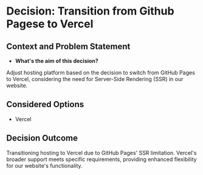 # Decision: Transition from Github Pagese to Vercel

## Context and Problem Statement

- **What's the aim of this decision?**

Adjust hosting platform based on the decision to switch from GitHub Pages to
Vercel, considering the need for Server-Side Rendering (SSR) in our website.

## Considered Options

- Vercel

## Decision Outcome

Transitioning hosting to Vercel due to GitHub Pages' SSR limitation. Vercel's
broader support meets specific requirements, providing enhanced flexibility
for our website's functionality.
